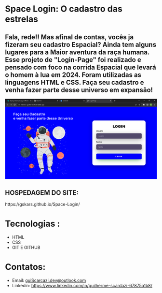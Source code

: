 # Space Login: O cadastro das estrelas
<h2>Fala, rede!!
Mas afinal de contas, vocês ja fizeram  seu cadastro Espacial? Ainda tem alguns lugares para a Maior aventura da raça  humana. Esse projeto
 de "Login-Page" foi realizado e pensado com foco na corrida Espacial que levará o homem à lua em 2024. Foram utilizadas as linguagens HTML e CSS.
 Faça seu cadastro e venha fazer parte desse universo em expansão!
 </h2>

![pt](pt.png) 

<h2>HOSPEDAGEM DO SITE:</h2> https://gskars.github.io/Space-Login/ 


# Tecnologias :
- HTML
- CSS
- GIT E GITHUB
# Contatos:
- Email: guiScarcazi.dev@outlook.com
- Linkedin: https://www.linkedin.com/in/guilherme-scardazi-67875a1b8/



